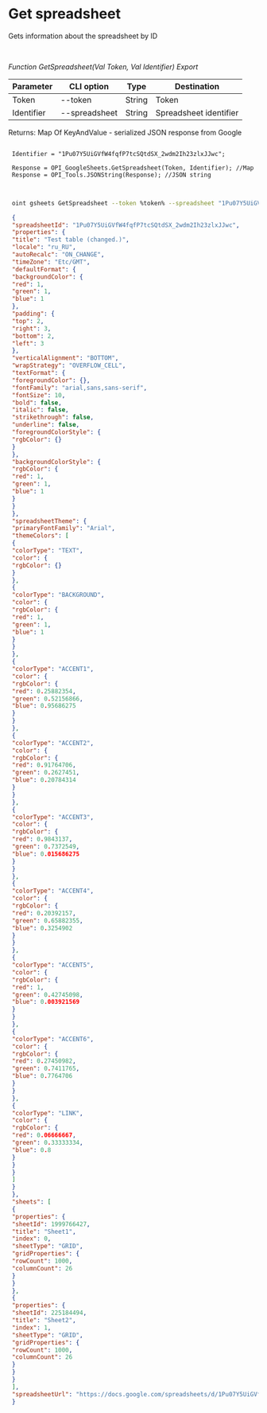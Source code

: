 ﻿---
sidebar_position: 2
---

# Get spreadsheet
 Gets information about the spreadsheet by ID




<br/>


*Function GetSpreadsheet(Val Token, Val Identifier) Export*

 | Parameter | CLI option | Type | Destination |
 |-|-|-|-|
 | Token | --token | String | Token |
 | Identifier | --spreadsheet | String | Spreadsheet identifier |

 
 Returns: Map Of KeyAndValue - serialized JSON response from Google


```bsl title="Code example"
 
 Identifier = "1Pu07Y5UiGVfW4fqfP7tcSQtdSX_2wdm2Ih23zlxJJwc";
 
 Response = OPI_GoogleSheets.GetSpreadsheet(Token, Identifier); //Map
 Response = OPI_Tools.JSONString(Response); //JSON string
 
```
	


```sh title="CLI command example"
 
 oint gsheets GetSpreadsheet --token %token% --spreadsheet "1Pu07Y5UiGVfW4fqfP7tcSQtdSX_2wdm2Ih23zlxJJwc"

```

```json title="Result"
 {
 "spreadsheetId": "1Pu07Y5UiGVfW4fqfP7tcSQtdSX_2wdm2Ih23zlxJJwc",
 "properties": {
 "title": "Test table (changed.)",
 "locale": "ru_RU",
 "autoRecalc": "ON_CHANGE",
 "timeZone": "Etc/GMT",
 "defaultFormat": {
 "backgroundColor": {
 "red": 1,
 "green": 1,
 "blue": 1
 },
 "padding": {
 "top": 2,
 "right": 3,
 "bottom": 2,
 "left": 3
 },
 "verticalAlignment": "BOTTOM",
 "wrapStrategy": "OVERFLOW_CELL",
 "textFormat": {
 "foregroundColor": {},
 "fontFamily": "arial,sans,sans-serif",
 "fontSize": 10,
 "bold": false,
 "italic": false,
 "strikethrough": false,
 "underline": false,
 "foregroundColorStyle": {
 "rgbColor": {}
 }
 },
 "backgroundColorStyle": {
 "rgbColor": {
 "red": 1,
 "green": 1,
 "blue": 1
 }
 }
 },
 "spreadsheetTheme": {
 "primaryFontFamily": "Arial",
 "themeColors": [
 {
 "colorType": "TEXT",
 "color": {
 "rgbColor": {}
 }
 },
 {
 "colorType": "BACKGROUND",
 "color": {
 "rgbColor": {
 "red": 1,
 "green": 1,
 "blue": 1
 }
 }
 },
 {
 "colorType": "ACCENT1",
 "color": {
 "rgbColor": {
 "red": 0.25882354,
 "green": 0.52156866,
 "blue": 0.95686275
 }
 }
 },
 {
 "colorType": "ACCENT2",
 "color": {
 "rgbColor": {
 "red": 0.91764706,
 "green": 0.2627451,
 "blue": 0.20784314
 }
 }
 },
 {
 "colorType": "ACCENT3",
 "color": {
 "rgbColor": {
 "red": 0.9843137,
 "green": 0.7372549,
 "blue": 0.015686275
 }
 }
 },
 {
 "colorType": "ACCENT4",
 "color": {
 "rgbColor": {
 "red": 0.20392157,
 "green": 0.65882355,
 "blue": 0.3254902
 }
 }
 },
 {
 "colorType": "ACCENT5",
 "color": {
 "rgbColor": {
 "red": 1,
 "green": 0.42745098,
 "blue": 0.003921569
 }
 }
 },
 {
 "colorType": "ACCENT6",
 "color": {
 "rgbColor": {
 "red": 0.27450982,
 "green": 0.7411765,
 "blue": 0.7764706
 }
 }
 },
 {
 "colorType": "LINK",
 "color": {
 "rgbColor": {
 "red": 0.06666667,
 "green": 0.33333334,
 "blue": 0.8
 }
 }
 }
 ]
 }
 },
 "sheets": [
 {
 "properties": {
 "sheetId": 1999766427,
 "title": "Sheet1",
 "index": 0,
 "sheetType": "GRID",
 "gridProperties": {
 "rowCount": 1000,
 "columnCount": 26
 }
 }
 },
 {
 "properties": {
 "sheetId": 225184494,
 "title": "Sheet2",
 "index": 1,
 "sheetType": "GRID",
 "gridProperties": {
 "rowCount": 1000,
 "columnCount": 26
 }
 }
 }
 ],
 "spreadsheetUrl": "https://docs.google.com/spreadsheets/d/1Pu07Y5UiGVfW4fqfP7tcSQtdSX_2wdm2Ih23zlxJJwc/edit"
 }
```
